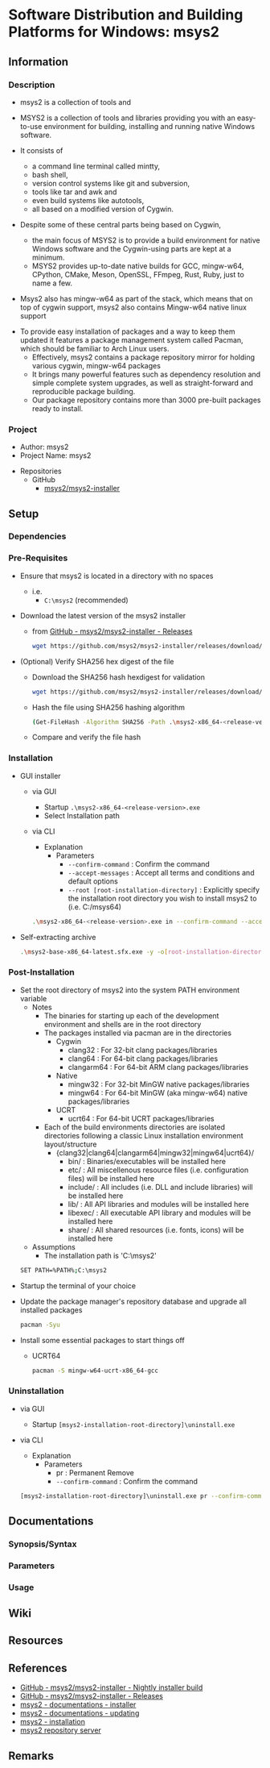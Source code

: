 # Software Distribution and Building Platforms for Windows: msys2

## Information
### Description
+ msys2 is a collection of tools and
- MSYS2 is a collection of tools and libraries providing you with an easy-to-use environment for building, installing and running native Windows software.
- It consists of
    + a command line terminal called mintty,
    + bash shell,
    + version control systems like git and subversion,
    + tools like tar and awk and
    + even build systems like autotools,
    + all based on a modified version of Cygwin.

- Despite some of these central parts being based on Cygwin, 
    + the main focus of MSYS2 is to provide a build environment for native Windows software and the Cygwin-using parts are kept at a minimum. 
    + MSYS2 provides up-to-date native builds for GCC, mingw-w64, CPython, CMake, Meson, OpenSSL, FFmpeg, Rust, Ruby, just to name a few.

+ Msys2 also has mingw-w64 as part of the stack, which means that on top of cygwin support, msys2 also contains Mingw-w64 native linux support

- To provide easy installation of packages and a way to keep them updated it features a package management system called Pacman, which should be familiar to Arch Linux users. 
    + Effectively, msys2 contains a package repository mirror for holding various cygwin, mingw-w64 packages
    + It brings many powerful features such as dependency resolution and simple complete system upgrades, as well as straight-forward and reproducible package building. 
    + Our package repository contains more than 3000 pre-built packages ready to install.

### Project
+ Author: msys2
+ Project Name: msys2
- Repositories
    - GitHub
        + [msys2/msys2-installer](https://github.com/msys2/msys2-installer)

## Setup
### Dependencies

### Pre-Requisites
- Ensure that msys2 is located in a directory with no spaces
    - i.e.
        + `C:\msys2` (recommended)

- Download the latest version of the msys2 installer
    - from [GitHub - msys2/msys2-installer - Releases](https://github.com/msys2/msys2-installer/releases)
        ```bash
        wget https://github.com/msys2/msys2-installer/releases/download/<release-tag>/msys2-x86_64-<release-version>.exe
        ```

- (Optional) Verify SHA256 hex digest of the file 
    - Download the SHA256 hash hexdigest for validation
        ```bash
        wget https://github.com/msys2/msys2-installer/releases/download/<release-tag>/msys2-x86_64-<release-version>.exe.sha256
        ```
    - Hash the file using SHA256 hashing algorithm
        ```bash
        (Get-FileHash -Algorithm SHA256 -Path .\msys2-x86_64-<release-version>.exe).Hash.toLower()
        ```
    + Compare and verify the file hash

### Installation
- GUI installer
    - via GUI
        + Startup `.\msys2-x86_64-<release-version>.exe`
        + Select Installation path

    - via CLI
        - Explanation
            - Parameters
                + `--confirm-command` : Confirm the command
                + `--accept-messages` : Accept all terms and conditions and default options
                + `--root [root-installation-directory]` : Explicitly specify the installation root directory you wish to install msys2 to (i.e. C:/msys64)
        ```bash
        .\msys2-x86_64-<release-version>.exe in --confirm-command --accept-messages --root [root-installation-directory]
        ```

- Self-extracting archive
    ```bash
    .\msys2-base-x86_64-latest.sfx.exe -y -o[root-installation-directory]
    ```

### Post-Installation
- Set the root directory of msys2 into the system PATH environment variable
    - Notes
        + The binaries for starting up each of the development environment and shells are in the root directory
        - The packages installed via pacman are in the directories
            - Cygwin
                + clang32 : For 32-bit clang packages/libraries
                + clang64 : For 64-bit clang packages/libraries
                + clangarm64 : For 64-bit ARM clang packages/libraries
            - Native
                + mingw32 : For 32-bit MinGW native packages/libraries
                + mingw64 : For 64-bit MinGW (aka mingw-w64) native packages/libraries
            - UCRT
                + ucrt64  : For 64-bit UCRT packages/libraries
        - Each of the build environments directories are isolated directories following a classic Linux installation environment layout/structure
            - {clang32|clang64|clangarm64|mingw32|mingw64|ucrt64}/
                - bin/ : Binaries/executables will be installed here
                - etc/ : All miscellenous resource files (i.e. configuration files) will be installed here
                - include/ : All includes (i.e. DLL and include libraries) will be installed here
                - lib/ : All API libraries and modules will be installed here
                - libexec/ : All executable API library and modules will be installed here
                - share/ : All shared resources (i.e. fonts, icons) will be installed here
    - Assumptions
        + The installation path is 'C:\msys2'
    ```bash
    SET PATH=%PATH%;C:\msys2
    ```

+ Startup the terminal of your choice

- Update the package manager's repository database and upgrade all installed packages
    ```bash
    pacman -Syu
    ```

- Install some essential packages to start things off
    - UCRT64
        ```bash
        pacman -S mingw-w64-ucrt-x86_64-gcc
        ```

### Uninstallation
- via GUI
    + Startup `[msys2-installation-root-directory]\uninstall.exe`

- via CLI
    - Explanation
        - Parameters
            + pr : Permanent Remove
            + `--confirm-command` : Confirm the command
    ```bash
    [msys2-installation-root-directory]\uninstall.exe pr --confirm-command
    ```

## Documentations
### Synopsis/Syntax
### Parameters
### Usage

## Wiki

## Resources

## References
+ [GitHub - msys2/msys2-installer - Nightly installer build](https://github.com/msys2/msys2-installer/releases/tag/nightly-x86_64)
+ [GitHub - msys2/msys2-installer - Releases](https://github.com/msys2/msys2-installer/releases)
+ [msys2 - documentations - installer](https://www.msys2.org/docs/installer/)
+ [msys2 - documentations - updating](https://www.msys2.org/docs/updating/)
+ [msys2 - installation](https://www.msys2.org/#installation)
+ [msys2 repository server](https://repo.msys2.org/distrib)

## Remarks

